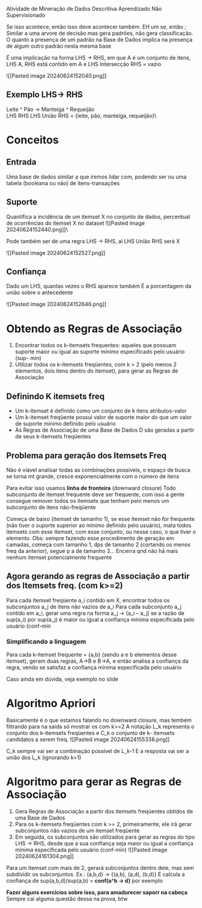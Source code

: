Atividade de Mineração de Dados Descritiva
Aprendizado Não Supervisionado

Se isso acontece, então isso deve acontecer também. EH um se, então ; Similar a uma arvore de decisão mas gera padrões, não gera classificação.
O quanto a presença de um padrão na Base de Dados implica na presença de algum outro padrão nesta mesma base

É uma implicação na forma LHS -> RHS, em que A é um conjunto de itens, LHS  A, RHS está contido em A e LHS Intersecção RHS = vazio

![[Pasted image 20240624152040.png]]

## Exemplo LHS-> RHS

Leite ^ Pão  ->  Manteiga ^ Requeijão   
	LHS                       RHS
LHS União RHS = {leite, pão, manteiga, requeijão}\

# Conceitos
## Entrada
Uma base de dados similar a que iremos lidar com, podendo ser ou uma tabela (booleana ou não) de itens-transações

## Suporte
Quantifica a incidência de um itemset X no conjunto de dados, percentual de ocorrências do itemset X no dataset
![[Pasted image 20240624152440.png]]\

Pode também ser de uma regra LHS -> RHS, aí LHS União RHS será X

![[Pasted image 20240624152527.png]]

## Confiança

Dado um LHS, quantas vezes o RHS aparece também
É a porcentagem da união sobre o antecedente

![[Pasted image 20240624152646.png]]

# Obtendo as Regras de Associação
1. Encontrar todos os k-itemsets frequentes: aqueles que possuam suporte maior ou igual ao suporte mínimo especificado pelo usuário (sup- min)
2. Utilizar todos os k-itemsets freqüentes, com k > 2 (pelo menos 2 elementos, dois itens dentro do itemset), para gerar as Regras de Associação

## Definindo K itemsets freq
- Um k-itemset é definido como um conjunto de k itens atributos-valor
- Um k-itemset freqüente possui valor de suporte maior do que um valor de suporte mínimo definido pelo usuário
- As Regras de Associação de uma Base de Dados D são geradas a partir de seus k-itemsets freqüentes

## Problema para geração dos Itemsets Freq
Não é viável analisar todas as combinações possíveis, o espaço de busca se torna mt grande, cresce exponencialmente com o número de itens

Para evitar isso usamos **linha de fronteira**  (downward closure)
Todo subconjunto de itemset frequente deve ser frequente, com isso a gente consegue remover todos os itemsets que tenham pelo menos um subconjunto de itens não-freqüente

Começa de baixo (itemset de tamanho 1), se esse itemset não for frequente (não tiver o suporte superior ao mínimo definido pelo usuário), mata todos itemsets com esse itemset, com esse conjunto, ou nesse caso, o que tiver o elemento.
	Obs: sempre fazendo esse procedimento de geração em camadas, começa com tamanho 1, dps de tamanho 2 (cortando os menos freq da anterior), segue p a de tamanho 3...
Encerra qnd não há mais nenhum itemset potencialmente frequente

## Agora gerando as regras de Associação a partir dos Itemsets freq. (com k>=2)
Para cada itemset freqüente a_i contido em X, encontrar todos
os subconjuntos a_j de itens não vazios de a_i
Para cada subconjunto a_j contido em a_i, gerar uma regra na forma a_j -> (a_i – a_j) se a razão de sup(a_i) por sup(a_j) é maior ou igual a confiança mínima especificada pelo usuário (conf-min

### Simplificando a linguagem
Para cada k-itemset frequente = {a,b} (sendo a e b elementos desse itemset), geram duas regras, A->B e B->A, e então analisa a confiança da regra, vendo se satisfaz a confiança mínima especificada pelo usuário

Caso ainda em dúvida, veja exemplo no slide

# Algoritmo Apriori
Basicamente é o que estamos falando no downward closure, mas tembém filtrando para na saída só mostrar os com k>=2
A notação L_k representa o conjunto dos k-itemsets freqüentes e C_k o conjunto de k-
itemsets candidatos a serem freq.
![[Pasted image 20240624155338.png]]

C_k sempre vai ser a combinação possível de L_k-1
E a resposta vai ser a união dos L_k  (ignorando k=1)

# Algoritmo para gerar as Regras de Associação

1. Gera Regras de Associação a partir dos itemsets freqüentes obtidos de uma Base de Dados
2. Para os k-itemsets freqüentes com k >= 2, primeiramente, ele irá gerar subconjuntos não vazios de um itemset freqüente
3. Em seguida, os subconjuntos são utilizados para gerar as regras do tipo LHS -> RHS, desde que a sua confiança seja maior ou igual a confiança mínima especificada pelo usuário (conf-min)
![[Pasted image 20240624161304.png]]

Para um itemset com mais de 2, gerará subconjuntos dentro dele, mas sem subdividir os subconjuntos.
Ex.: (a,b,d) -> {(a,b), (a,d), (b,d)}
E calcula a confiança de sup(a,b,d)/sup(a,b) = **conf(a^b -> d)** por exemplo

**Fazer alguns exercícios sobre isso, para amadurecer saporr na cabeça**
Sempre cai alguma questão dessa na prova, btw

